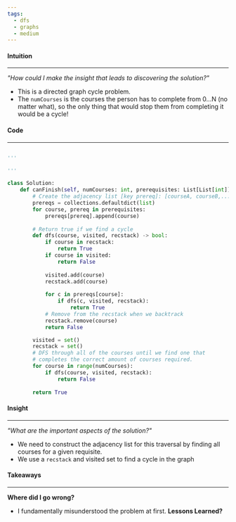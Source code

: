 ```yaml
---
tags:
  - dfs
  - graphs
  - medium
---
```

#### Intuition
---
_"How could I make the insight that leads to discovering the solution?"_
- This is a directed graph cycle problem.
- The `numCourses` is the courses the person has to complete from 0...N (no matter what), so the only thing that would stop them from completing it would be a cycle!

#### Code
---

```python

'''

'''

class Solution:
    def canFinish(self, numCourses: int, prerequisites: List[List[int]]) -> bool:
        # Create the adjacency list [key prereq]: [courseA, courseB,...]
        prereqs = collections.defaultdict(list)
        for course, prereq in prerequisites:
            prereqs[prereq].append(course)
        
        # Return true if we find a cycle
        def dfs(course, visited, recstack) -> bool:
            if course in recstack:
                return True
            if course in visited:
                return False
            
            visited.add(course)
            recstack.add(course)
            
            for c in prereqs[course]:
                if dfs(c, visited, recstack):
                    return True
            # Remove from the recstack when we backtrack
            recstack.remove(course)
            return False

        visited = set()
        recstack = set()
        # DFS through all of the courses until we find one that 
        # completes the correct amount of courses required.
        for course in range(numCourses):
            if dfs(course, visited, recstack):
                return False
        
        return True


```

#### Insight  
---
_"What are the important aspects of the solution?"_
- We need to construct the adjacency list for this traversal by finding all courses for a given requisite. 
- We use a `recstack` and visited set to find a cycle in the graph

#### Takeaways
---
**Where did I go wrong?**
- I fundamentally misunderstood the problem at first.
**Lessons Learned?**